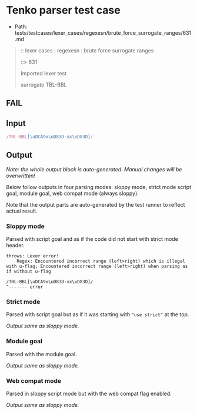 # Tenko parser test case

- Path: tests/testcases/lexer_cases/regexesn/brute_force_surrogate_ranges/631.md

> :: lexer cases : regexesn : brute force surrogate ranges
>
> ::> 631
>
> Imported lexer test
>
> surrogate TBL-BBL

## FAIL

## Input

`````js
/TBL-BBL[\uDCA9x\uD83D-xx\uD83D]/
`````

## Output

_Note: the whole output block is auto-generated. Manual changes will be overwritten!_

Below follow outputs in four parsing modes: sloppy mode, strict mode script goal, module goal, web compat mode (always sloppy).

Note that the output parts are auto-generated by the test runner to reflect actual result.

### Sloppy mode

Parsed with script goal and as if the code did not start with strict mode header.

`````
throws: Lexer error!
    Regex: Encountered incorrect range (left>right) which is illegal with u-flag; Encountered incorrect range (left>right) when parsing as if without u-flag

/TBL-BBL[\uDCA9x\uD83D-xx\uD83D]/
^------- error
`````

### Strict mode

Parsed with script goal but as if it was starting with `"use strict"` at the top.

_Output same as sloppy mode._

### Module goal

Parsed with the module goal.

_Output same as sloppy mode._

### Web compat mode

Parsed in sloppy script mode but with the web compat flag enabled.

_Output same as sloppy mode._
